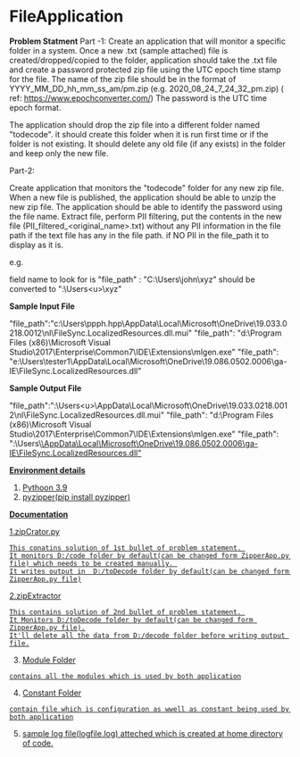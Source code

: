 # FileApplication

**Problem Statment**
Part -1: Create an application that will monitor a specific folder in a system. Once a new .txt (sample attached) file is created/dropped/copied to the folder, application should take the .txt file and create a password protected zip file using the UTC epoch time stamp for the file. The name of the zip file should be in the format of YYYY_MM_DD_hh_mm_ss_am/pm.zip (e.g. 2020_08_24_7_24_32_pm.zip)  ( ref: https://www.epochconverter.com/) The password is the UTC time epoch format.

 

The application should drop the zip file into a different folder named "todecode". it should create this folder when it is run first time or if the folder is not existing. It should delete any old file (if any exists) in the folder and keep only the new file.

 

Part-2:

Create application that monitors the "todecode" folder for any new zip file. When a new file is published, the application should be able to unzip the new zip file. The application should be able to identify the password using the file name. Extract file, perform PII filtering, put the contents in the new file (PII_filtered_<original_name>.txt) without any PII information in the file path if the text file has any in the file path. if NO PII in the file_path it to display as it is.

e.g.

field name to look for is "file_path" : "C:\Users\john\xyz" should be converted to "<d>:\\Users\<u>\xyz"
  
 **Sample Input File**
  
 "file_path":"c:\Users\ppph.hpp\AppData\Local\Microsoft\OneDrive\19.033.0218.0012\nl\FileSync.LocalizedResources.dll.mui"
"file_path": "d:\Program Files (x86)\Microsoft Visual Studio\2017\Enterprise\Common7\IDE\Extensions\mlgen.exe"
"file_path": "e:\\Users\\tester1\AppData\Local\Microsoft\OneDrive\19.086.0502.0006\ga-IE\FileSync.LocalizedResources.dll"
  
  **Sample Output File**
  
 "file_path":"<d>:\Users\<u>\AppData\Local\Microsoft\OneDrive\19.033.0218.0012\nl\FileSync.LocalizedResources.dll.mui"
"file_path": "d:\Program Files (x86)\Microsoft Visual Studio\2017\Enterprise\Common7\IDE\Extensions\mlgen.exe"
"file_path": "<d>:\\Users\\<u>\AppData\Local\Microsoft\OneDrive\19.086.0502.0006\ga-IE\FileSync.LocalizedResources.dll"
  
**Environment details**
  
  1. Pythoon 3.9
  2. pyzipper(pip install pyzipper)
  
  **Documentation**
  
  1.zipCrator.py
  
    This conatins solution of 1st bullet of problem statement. 
    It monitors D:/code folder by default(can be changed form ZipperApp.py file) which needs to be created manually. 
    It writes output in  D:/toDecode folder by default(can be changed form ZipperApp.py file)
  
  2.zipExtractor
  
    This contains solution of 2nd bullet of problem statement. 
    It Monitors D:/toDecode folder by default(can be changed form ZipperApp.py file).
    It'll delete all the data from D:/decode folder before writing output file.
  
  3. Module Folder
  
    contains all the modules which is used by both application
  
  4. Constant Folder
  
    contain file which is configuration as wwell as constant being used by both application
  
  5. sample log file([logfile.log](https://github.com/DhruvkumarSeta/FileApplication/files/6564441/logfile.log)) atteched which is created at home directory of code.
  

  
  
  
